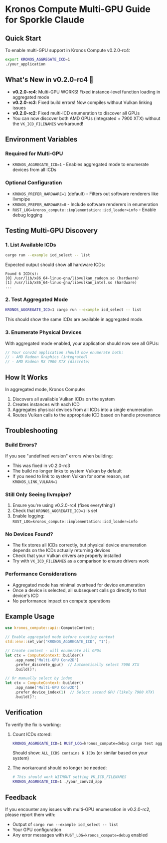# Kronos Compute Multi-GPU Guide for Sporkle Claude

## Quick Start

To enable multi-GPU support in Kronos Compute v0.2.0-rc4:

```bash
export KRONOS_AGGREGATE_ICD=1
./your_application
```

## What's New in v0.2.0-rc4 🍬

- **v0.2.0-rc4**: Multi-GPU WORKS! Fixed instance-level function loading in aggregated mode
- **v0.2.0-rc3**: Fixed build errors! Now compiles without Vulkan linking issues
- **v0.2.0-rc2**: Fixed multi-ICD enumeration to discover all GPUs
- You can now discover both AMD GPUs (integrated + 7900 XTX) without the `VK_ICD_FILENAMES` workaround!

## Environment Variables

### Required for Multi-GPU
- `KRONOS_AGGREGATE_ICD=1` - Enables aggregated mode to enumerate devices from all ICDs

### Optional Configuration
- `KRONOS_PREFER_HARDWARE=1` (default) - Filters out software renderers like llvmpipe
- `KRONOS_PREFER_HARDWARE=0` - Include software renderers in enumeration
- `RUST_LOG=kronos_compute::implementation::icd_loader=info` - Enable debug logging

## Testing Multi-GPU Discovery

### 1. List Available ICDs
```bash
cargo run --example icd_select -- list
```

Expected output should show all hardware ICDs:
```
Found 6 ICD(s):
[0] /usr/lib/x86_64-linux-gnu/libvulkan_radeon.so (hardware)
[1] /usr/lib/x86_64-linux-gnu/libvulkan_intel.so (hardware)
...
```

### 2. Test Aggregated Mode
```bash
KRONOS_AGGREGATE_ICD=1 cargo run --example icd_select -- list
```

This should show the same ICDs are available in aggregated mode.

### 3. Enumerate Physical Devices
With aggregated mode enabled, your application should now see all GPUs:

```rust
// Your conv2d application should now enumerate both:
// - AMD Radeon Graphics (integrated)
// - AMD Radeon RX 7900 XTX (discrete)
```

## How It Works

In aggregated mode, Kronos Compute:
1. Discovers all available Vulkan ICDs on the system
2. Creates instances with each ICD
3. Aggregates physical devices from all ICDs into a single enumeration
4. Routes Vulkan calls to the appropriate ICD based on handle provenance

## Troubleshooting

### Build Errors?
If you see "undefined version" errors when building:
- This was fixed in v0.2.0-rc3
- The build no longer links to system Vulkan by default
- If you need to link to system Vulkan for some reason, set `KRONOS_LINK_VULKAN=1`

### Still Only Seeing llvmpipe?
1. Ensure you're using v0.2.0-rc4 (fixes everything!)
2. Check that `KRONOS_AGGREGATE_ICD=1` is set
3. Enable logging: `RUST_LOG=kronos_compute::implementation::icd_loader=info`

### No Devices Found?
- The fix stores all ICDs correctly, but physical device enumeration depends on the ICDs actually returning devices
- Check that your Vulkan drivers are properly installed
- Try with `VK_ICD_FILENAMES` as a comparison to ensure drivers work

### Performance Considerations
- Aggregated mode has minimal overhead for device enumeration
- Once a device is selected, all subsequent calls go directly to that device's ICD
- No performance impact on compute operations

## Example Usage

```rust
use kronos_compute::api::ComputeContext;

// Enable aggregated mode before creating context
std::env::set_var("KRONOS_AGGREGATE_ICD", "1");

// Create context - will enumerate all GPUs
let ctx = ComputeContext::builder()
    .app_name("Multi-GPU Conv2D")
    .prefer_discrete_gpu()  // Automatically select 7900 XTX
    .build()?;

// Or manually select by index
let ctx = ComputeContext::builder()
    .app_name("Multi-GPU Conv2D")
    .prefer_device_index(1)  // Select second GPU (likely 7900 XTX)
    .build()?;
```

## Verification

To verify the fix is working:

1. Count ICDs stored:
   ```bash
   KRONOS_AGGREGATE_ICD=1 RUST_LOG=kronos_compute=debug cargo test aggregated_mode_test -- --nocapture
   ```
   
   Should show: `ALL_ICDS contains 6 ICDs` (or similar based on your system)

2. The workaround should no longer be needed:
   ```bash
   # This should work WITHOUT setting VK_ICD_FILENAMES
   KRONOS_AGGREGATE_ICD=1 ./your_conv2d_app
   ```

## Feedback

If you encounter any issues with multi-GPU enumeration in v0.2.0-rc2, please report them with:
- Output of `cargo run --example icd_select -- list`
- Your GPU configuration
- Any error messages with `RUST_LOG=kronos_compute=debug` enabled